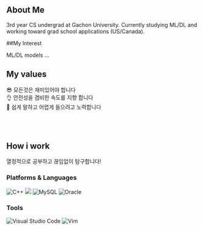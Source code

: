 
## About Me

3rd year CS undergrad at Gachon University.
Currently studying ML/DL and working toward grad school applications (US/Canada).

##My Interest

ML/DL models
...

## My values

😎 모든것은 재미있어야 합니다<br />
👌 안전성을 겸비한 속도를 지향 합니다<br />
🦻 쉽게 말하고 어렵게 들으려고 노력합니다<br />
<br />
<br />
<br />
## How i work
열정적으로 공부하고 끊임없이 탐구합니다!

### Platforms & Languages
![C++](https://img.shields.io/badge/C++-00599C.svg?&style=for-the-badge&logo=cplusplus&logoColor=white)
  <img src="https://img.shields.io/badge/java-007396?style=for-the-badge&logo=java&logoColor=white"> 
![MySQL](https://img.shields.io/badge/MySQL-4479A1.svg?&style=for-the-badge&logo=MySQL&logoColor=white)
![Oracle](https://img.shields.io/badge/Oracle-F80000.svg?&style=for-the-badge&logo=Oracle&logoColor=white)

### Tools
![Visual Studio Code](https://img.shields.io/badge/Visual%20Studio%20Code-007ACC.svg?&style=for-the-badge&logo=Visual%20Studio%20Code&logoColor=white)
![Vim](https://img.shields.io/badge/vim-019733.svg?&style=for-the-badge&logo=vim&logoColor=white)





